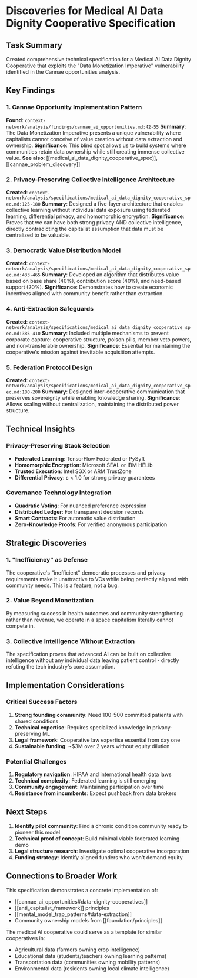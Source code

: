 # Discoveries for Medical AI Data Dignity Cooperative Specification

## Task Summary
Created comprehensive technical specification for a Medical AI Data Dignity Cooperative that exploits the "Data Monetization Imperative" vulnerability identified in the Cannae opportunities analysis.

## Key Findings

### 1. **Cannae Opportunity Implementation Pattern**
**Found**: `context-network/analysis/findings/cannae_ai_opportunities.md:42-55`
**Summary**: The Data Monetization Imperative presents a unique vulnerability where capitalists cannot conceive of value creation without data extraction and ownership.
**Significance**: This blind spot allows us to build systems where communities retain data ownership while still creating immense collective value.
**See also**: [[medical_ai_data_dignity_cooperative_spec]], [[cannae_problem_discovery]]

### 2. **Privacy-Preserving Collective Intelligence Architecture**
**Created**: `context-network/analysis/specifications/medical_ai_data_dignity_cooperative_spec.md:125-180`
**Summary**: Designed a five-layer architecture that enables collective learning without individual data exposure using federated learning, differential privacy, and homomorphic encryption.
**Significance**: Proves that we can have both strong privacy AND collective intelligence, directly contradicting the capitalist assumption that data must be centralized to be valuable.

### 3. **Democratic Value Distribution Model**
**Created**: `context-network/analysis/specifications/medical_ai_data_dignity_cooperative_spec.md:433-465`
**Summary**: Developed an algorithm that distributes value based on base share (40%), contribution score (40%), and need-based support (20%).
**Significance**: Demonstrates how to create economic incentives aligned with community benefit rather than extraction.

### 4. **Anti-Extraction Safeguards**
**Created**: `context-network/analysis/specifications/medical_ai_data_dignity_cooperative_spec.md:385-410`
**Summary**: Included multiple mechanisms to prevent corporate capture: cooperative structure, poison pills, member veto powers, and non-transferable ownership.
**Significance**: Essential for maintaining the cooperative's mission against inevitable acquisition attempts.

### 5. **Federation Protocol Design**
**Created**: `context-network/analysis/specifications/medical_ai_data_dignity_cooperative_spec.md:180-200`
**Summary**: Designed inter-cooperative communication that preserves sovereignty while enabling knowledge sharing.
**Significance**: Allows scaling without centralization, maintaining the distributed power structure.

## Technical Insights

### Privacy-Preserving Stack Selection
- **Federated Learning**: TensorFlow Federated or PySyft
- **Homomorphic Encryption**: Microsoft SEAL or IBM HELib  
- **Trusted Execution**: Intel SGX or ARM TrustZone
- **Differential Privacy**: ε < 1.0 for strong privacy guarantees

### Governance Technology Integration
- **Quadratic Voting**: For nuanced preference expression
- **Distributed Ledger**: For transparent decision records
- **Smart Contracts**: For automatic value distribution
- **Zero-Knowledge Proofs**: For verified anonymous participation

## Strategic Discoveries

### 1. **"Inefficiency" as Defense**
The cooperative's "inefficient" democratic processes and privacy requirements make it unattractive to VCs while being perfectly aligned with community needs. This is a feature, not a bug.

### 2. **Value Beyond Monetization**
By measuring success in health outcomes and community strengthening rather than revenue, we operate in a space capitalism literally cannot compete in.

### 3. **Collective Intelligence Without Extraction**
The specification proves that advanced AI can be built on collective intelligence without any individual data leaving patient control - directly refuting the tech industry's core assumption.

## Implementation Considerations

### Critical Success Factors
1. **Strong founding community**: Need 100-500 committed patients with shared conditions
2. **Technical expertise**: Requires specialized knowledge in privacy-preserving ML
3. **Legal framework**: Cooperative law expertise essential from day one
4. **Sustainable funding**: ~$3M over 2 years without equity dilution

### Potential Challenges
1. **Regulatory navigation**: HIPAA and international health data laws
2. **Technical complexity**: Federated learning is still emerging
3. **Community engagement**: Maintaining participation over time
4. **Resistance from incumbents**: Expect pushback from data brokers

## Next Steps

1. **Identify pilot community**: Find a chronic condition community ready to pioneer this model
2. **Technical proof of concept**: Build minimal viable federated learning demo
3. **Legal structure research**: Investigate optimal cooperative incorporation
4. **Funding strategy**: Identify aligned funders who won't demand equity

## Connections to Broader Work

This specification demonstrates a concrete implementation of:
- [[cannae_ai_opportunities#data-dignity-cooperatives]]
- [[anti_capitalist_framework]] principles
- [[mental_model_trap_patterns#data-extraction]]
- Community ownership models from [[foundation/principles]]

The medical AI cooperative could serve as a template for similar cooperatives in:
- Agricultural data (farmers owning crop intelligence)
- Educational data (students/teachers owning learning patterns)
- Transportation data (communities owning mobility patterns)
- Environmental data (residents owning local climate intelligence)